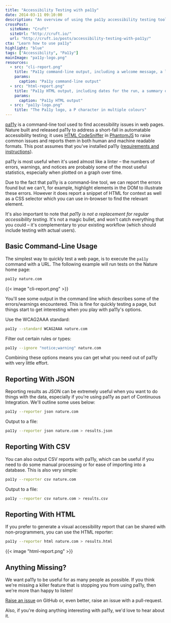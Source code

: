 ```yaml
---
title: "Accessibility Testing with pa11y"
date: 2014-03-11 09:10:00
description: "An overview of using the pa11y accessibility testing tool to find issues with your web pages."
crossPost:
  siteName: "Cruft"
  siteUrl: "http://cruft.io/"
  url: "http://cruft.io/posts/accessibility-testing-with-pa11y/"
cta: "Learn how to use pa11y"
highlight: "blue"
tags: ["Accessibility", "Pa11y"]
mainImage: "pa11y-logo.png"
resources:
  - src: "cli-report.png"
    title: "Pa11y command-line output, including a welcome message, a list of commands that have been run, and a list of accessibility issues with the page"
    params:
      caption: "Pa11y command-line output"
  - src: "html-report.png"
    title: "Pa11y HTML output, including dates for the run, a summary of error counts, and then details about the issues encountered on the page"
    params:
      caption: "Pa11y HTML output"
  - src: "pa11y-logo.png"
    title: "The Pa11y logo, a P character in multiple colours"
---
```



[pa11y][pa11y] is a command-line tool used to find accessibility issues in web pages. Nature built and released pa11y to address a short-fall in automatable accessibility testing; it uses [HTML CodeSniffer][htmlcs] in [PhantomJS][phantom] to raise common issues and reports them in both human and machine readable formats. This post assumes that you've installed pa11y ([requirements and instructions][pa11y-requirements]).

pa11y is most useful when it's used almost like a linter – the numbers of errors, warnings, and notices are probably some of the most useful statistics, especially when plotted on a graph over time.

Due to the fact that pa11y is a command-line tool, we can report the errors found but we can't, for example, highlight elements in the DOM to illustrate these errors. However it does report a snippet of HTML for context as well as a CSS selector which you can use in-browser to find the relevant element.

It's also important to note that *pa11y is not a replacement for regular accessibility testing*. It's not a magic bullet, and won't catch everything that you could – it's complementary to your existing workflow (which should include testing with actual users).


Basic Command-Line Usage
------------------------

The simplest way to quickly test a web page, is to execute the `pa11y` command with a URL. The following example will run tests on the Nature home page:

```sh
pa11y nature.com
```

{{< image "cli-report.png" >}}

You'll see some output in the command line which describes some of the errors/warnings encountered. This is fine for quickly testing a page, but things start to get interesting when you play with pa11y's options.

Use the WCAG2AAA standard:

```sh
pa11y --standard WCAG2AAA nature.com
```

Filter out certain rules or types:

```sh
pa11y --ignore "notice;warning" nature.com
```

Combining these options means you can get what you need out of pa11y with very little effort.


Reporting With JSON
-------------------

Reporting results as JSON can be extremely useful when you want to do things with the data, especially if you're using pa11y as part of Continuous Integration. We'll outline some uses below:

```sh
pa11y --reporter json nature.com
```

Output to a file:

```sh
pa11y --reporter json nature.com > results.json
```


Reporting With CSV
------------------

You can also output CSV reports with pa11y, which can be useful if you need to do some manual processing or for ease of importing into a database. This is also very simple:

```sh
pa11y --reporter csv nature.com
```

Output to a file:

```sh
pa11y --reporter csv nature.com > results.csv
```


Reporting With HTML
-------------------

If you prefer to generate a visual accessibility report that can be shared with non-programmers, you can use the HTML reporter:

```sh
pa11y --reporter html nature.com > results.html
```

{{< image "html-report.png" >}}


Anything Missing?
-----------------

We want pa11y to be useful for as many people as possible. If you think we're missing a killer feature that is stopping you from using pa11y, then we're more than happy to listen!

[Raise an issue][issues] on GitHub or, even better, raise an issue with a pull-request.

Also, if you're doing anything interesting with pa11y, we'd love to hear about it.



[htmlcs]: http://squizlabs.github.io/HTML_CodeSniffer/
[issues]: https://github.com/springernature/pa11y/issues
[jq]: http://stedolan.github.io/jq/
[node]: http://nodejs.org/
[pa11y]: https://github.com/springernature/pa11y
[pa11y-custom-reporters]: https://github.com/springernature/pa11y#reporters
[pa11y-requirements]: https://github.com/springernature/pa11y#requirements
[pa11y-readme]: https://github.com/springernature/pa11y#readme
[phantom]: http://phantomjs.org/
